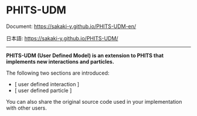# PHITS-UDM

Document: https://sakaki-y.github.io/PHITS-UDM-en/

日本語: https://sakaki-y.github.io/PHITS-UDM/

---

**PHITS-UDM (User Defined Model) is an extension to PHITS that implements new interactions and particles.**



The following two sections are introduced:

* [ user defined interaction ]
* [ user defined particle ]

You can also share the original source code used in your implementation with other users.


